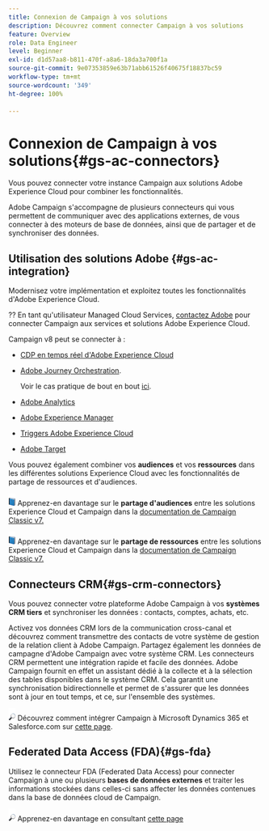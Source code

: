 ```yaml
---
title: Connexion de Campaign à vos solutions
description: Découvrez comment connecter Campaign à vos solutions
feature: Overview
role: Data Engineer
level: Beginner
exl-id: d1d57aa8-b811-470f-a8a6-18da3a700f1a
source-git-commit: 9e07353859e63b71abb61526f40675f18837bc59
workflow-type: tm+mt
source-wordcount: '349'
ht-degree: 100%

---
```


# Connexion de Campaign à vos solutions{#gs-ac-connectors}

Vous pouvez connecter votre instance Campaign aux solutions Adobe Experience Cloud pour combiner les fonctionnalités.

Adobe Campaign s&#39;accompagne de plusieurs connecteurs qui vous permettent de communiquer avec des applications externes, de vous connecter à des moteurs de base de données, ainsi que de partager et de synchroniser des données.

## Utilisation des solutions Adobe {#gs-ac-integration}

Modernisez votre implémentation et exploitez toutes les fonctionnalités d&#39;Adobe Experience Cloud.

?? En tant qu&#39;utilisateur Managed Cloud Services, [contactez Adobe](../start/campaign-faq.md#support) pour connecter Campaign aux services et solutions Adobe Experience Cloud.

Campaign v8 peut se connecter à :


* [CDP en temps réel d&#39;Adobe Experience Cloud](../connect/ac-rtcdp.md)
* [Adobe Journey Orchestration](https://experienceleague.adobe.com/docs/journeys/using/action-journeys/acc-action.html?lang=fr).

   Voir le cas pratique de bout en bout [ici](https://experienceleague.adobe.com/docs/journeys/using/use-cases-journeys/campaign-classic-use-case.html?lang=fr).

* [Adobe Analytics](../connect/ac-aa.md)
* [Adobe Experience Manager](../connect/ac-aem.md)
* [Triggers Adobe Experience Cloud](../connect/ac-triggers.md)
* [Adobe Target](../connect/ac-at.md)

Vous pouvez également combiner vos **audiences** et vos **ressources** dans les différentes solutions Experience Cloud avec les fonctionnalités de partage de ressources et d&#39;audiences.

![](../assets/do-not-localize/book.png) Apprenez-en davantage sur le **partage d&#39;audiences** entre les solutions Experience Cloud et Campaign dans la [documentation de Campaign Classic v7.](https://experienceleague.adobe.com/docs/campaign-classic/using/integrating-with-adobe-experience-cloud/audience-sharing/sharing-audiences-with-adobe-experience-cloud.html?lang=fr#integrating-with-adobe-experience-cloud)

![](../assets/do-not-localize/book.png) Apprenez-en davantage sur le **partage de ressources** entre les solutions Experience Cloud et Campaign dans la [documentation de Campaign Classic v7.](https://experienceleague.adobe.com/docs/campaign-classic/using/integrating-with-adobe-experience-cloud/asset-sharing/sharing-assets-with-adobe-experience-cloud.html?lang=fr#integrating-with-adobe-experience-cloud)

## Connecteurs CRM{#gs-crm-connectors}

Vous pouvez connecter votre plateforme Adobe Campaign à vos **systèmes CRM tiers** et synchroniser les données : contacts, comptes, achats, etc.

Activez vos données CRM lors de la communication cross-canal et découvrez comment transmettre des contacts de votre système de gestion de la relation client à Adobe Campaign. Partagez également les données de campagne d&#39;Adobe Campaign avec votre système CRM.
Les connecteurs CRM permettent une intégration rapide et facile des données. Adobe Campaign fournit en effet un assistant dédié à la collecte et à la sélection des tables disponibles dans le système CRM. Cela garantit une synchronisation bidirectionnelle et permet de s&#39;assurer que les données sont à jour en tout temps, et ce, sur l&#39;ensemble des systèmes.

![](../assets/do-not-localize/glass.png) Découvrez comment intégrer Campaign à Microsoft Dynamics 365 et Salesforce.com sur [cette page](crm.md).

## Federated Data Access (FDA){#gs-fda}

Utilisez le connecteur FDA (Federated Data Access) pour connecter Campaign à une ou plusieurs **bases de données externes** et traiter les informations stockées dans celles-ci sans affecter les données contenues dans la base de données cloud de Campaign.

![](../assets/do-not-localize/glass.png) Apprenez-en davantage en consultant [cette page](fda.md)


<!-- 
 ## Integrate with social media

Use the **Managing social networks (Social Marketing)** option to interact with customers and prospects via Twitter.

* Send messages - Use Adobe Campaign Social Marketing to send messages on Twitter. Adobe Campaign lets you post messages directly to your twitter account. You can also send direct messages to all your followers.

* Collect new contacts - Adobe Campaign Social Marketing also makes it easy to acquire new contacts via Facebook: contact users and ask them if they want to share their profile information. If they accept, Adobe Campaign automatically recovers the data, which enables you to carry out targeting campaigns and, when possible, to implement cross-channel strategies.

![](../assets/do-not-localize/glass.png) Learn how to set up and use Campaign Social Marketing in [this section](../connect/ac-tw.md) -->